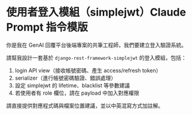 # 使用者登入模組（simplejwt）Claude Prompt 指令模版

你是我在 GenAI 回覆平台後端專案的共筆工程師，我們要建立登入驗證系統。

請幫我設計一套基於 `django-rest-framework-simplejwt` 的登入模組，包括：
1. login API view（接收帳號密碼、產生 access/refresh token）
2. serializer（進行帳號密碼驗證、錯誤處理）
3. 設定 simplejwt 的 lifetime、blacklist 等參數建議
4. 若使用者有 role 欄位，請在 payload 中加入對應權限

請直接提供對應程式碼與檔案位置建議，並以中英混寫方式加註解。
